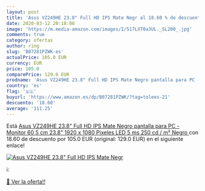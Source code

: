 ```yaml
---
layout: post
title: 'Asus VZ249HE 23.8" Full HD IPS Mate Negr al 18.60 % de descuento'
date: 2020-03-12 20:18:08
image: 'https://m.media-amazon.com/images/I/517LXT0a3UL._SL200_.jpg'
comments: true
category: ofertas
author: ring
slug: 'B07281PZWK-es'
actualPrice: 105.0 EUR
currency: EUR
price: 105.0
comparePrice: 129.0 EUR
prodname: 'Asus VZ249HE 23.8" Full HD IPS Mate Negro pantalla para PC - Monitor  60 5 cm  23.8"   1920 x 1080 Pixeles  LED  5 ms  250 cd / m²  Negro '
country: 'es'
flag: '🇪🇸'
buyurl: 'https://www.amazon.es/dp/B07281PZWK/?tag=tolees-21'
descuento: '18.60'
average: '111.25'
---
```


Está [Asus VZ249HE 23.8" Full HD IPS Mate Negro pantalla para PC - Monitor  60 5 cm  23.8"   1920 x 1080 Pixeles  LED  5 ms  250 cd / m²  Negro ](https://www.amazon.es/dp/B07281PZWK/?tag=tolees-21) con 18.60 de descuento por 105.0 EUR (original: 129.0 EUR) en el siguiente enlace!

[![Asus VZ249HE 23.8" Full HD IPS Mate Negr](https://m.media-amazon.com/images/I/517LXT0a3UL._SL200_.jpg)](https://www.amazon.es/dp/B07281PZWK/?tag=tolees-21)

ℹ️:


[🛒 Ver la oferta!!](https://www.amazon.es/dp/B07281PZWK/?tag=tolees-21)
